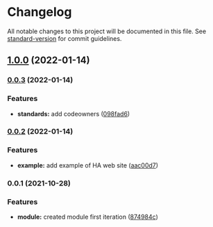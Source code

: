 # Changelog

All notable changes to this project will be documented in this file. See [standard-version](https://github.com/conventional-changelog/standard-version) for commit guidelines.

## [1.0.0](https://github.com/padok-team/terraform-azurerm-storage-account-website/compare/v0.0.3...v1.0.0) (2022-01-14)

### [0.0.3](https://github.com/padok-team/terraform-azurerm-storage-account-website/compare/v0.0.2...v0.0.3) (2022-01-14)


### Features

* **standards:** add codeowners ([098fad6](https://github.com/padok-team/terraform-azurerm-storage-account-website/commit/098fad6f3ccb2ce109e51c7c93c87a9c9d671ad8))

### [0.0.2](https://github.com/padok-team/terraform-azurerm-storage-account-website/compare/v0.0.1...v0.0.2) (2022-01-14)


### Features

* **example:** add example of HA web site ([aac00d7](https://github.com/padok-team/terraform-azurerm-storage-account-website/commit/aac00d7ab6a1592316eab38bdfd1efe6e45c504a))

### 0.0.1 (2021-10-28)


### Features

* **module:** created module first iteration ([874984c](https://github.com/padok-team/terraform-azurerm-storage-account-website/commit/874984cff72012601f53ec6559d2ba85a94ab9f1))
